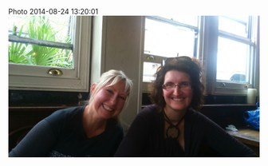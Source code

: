 <!--
title: Photo 2014-08-24 13:20:01
date: Sun Aug 24 2014 14:20:01 GMT+0100 (British Summer Time)
tags: claudia,monika,food,drinks
-->
Photo 2014-08-24 13:20:01
![](95636419257-0.jpg)
